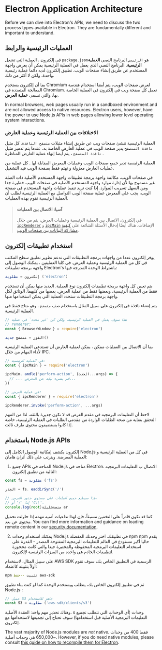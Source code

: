 # Electron Application Architecture

Before we can dive into Electron's APIs, we need to discuss the two process types available in Electron. They are fundamentally different and important to understand.

## العمليات الرئيسية والرابط

في إلكترون ، العملية التي تشغل `package.json`هو `الرئيسي` البرنامج النصي __العملية الرئيسية__. البرنامج النصي الذي يعمل في العملية الرئيسية يمكن أن يعرض واجهة المستخدم عن طريق إنشاء صفحات الويب. تطبيق إلكترون لديه دائما عملية رئيسية واحدة، ولكن لا أكثر من ذلك.

بما أن إلكترون يستخدم Chromium لعرض صفحات الويب، يتم أيضا استخدام هندسة المعالجة المتعددة في Chromium. تعمل كل صفحة ويب في إلكترون في العملية الخاصة بها، والتي تسمى __عملية العرض__.

In normal browsers, web pages usually run in a sandboxed environment and are not allowed access to native resources. Electron users, however, have the power to use Node.js APIs in web pages allowing lower level operating system interactions.

### الاختلافات بين العملية الرئيسية وعملية العارض

العملية الرئيسية تنشئ صفحات ويب عن طريق إنشاء مثيلات `متصفح النافذة`. كل مثيل `نافذة المتصفح` يدير صفحة الويب في عملية العارض الخاصة به. عندما يتم تدمير مثيل `نافذة المتصفح` ، يتم أيضا إنهاء عملية العارض المناظرة .

العملية الرئيسية تدير جميع صفحات الويب وعمليات المعرض المقابلة لها . كل عملية من عمليات العارض معزولة و تهتم فقط بصفحة الويب قيد التشغيل.

في صفحات الويب، مكالمة واجهة برمجة تطبيقات واجهة المستخدم الأصلية ذات الصلة غير مسموح بها لأن إدارة موارد واجهة المستخدم الأصلية في صفحات الويب خطيرة جدا ومن السهل تسريب الموارد. إذا كنت تريد تنفيذ عمليات واجهة المستخدم في صفحة الويب، يجب على المعرض عملية صفحة الويب التواصل مع العملية الرئيسية لطلب أن العملية الرئيسية تقوم بهذه العمليات.

> #### آسيا: الاتصال بين العمليات
> 
> في إلكترون، الاتصال بين العملية الرئيسية وعمليات العرض، يتم من خلال [`ipcRenderer`](../api/ipc-renderer.md) و [`ipcMain`](../api/ipc-main.md) الإضافات. هناك أيضًا إدخال الأسئلة الشائعة على [كيفية مشاركة البيانات بين صفحات الويب][share-data].


## استخدام تطبيقات إلكترون

يوفر إلكترون عددا من واجهات برمجة التطبيقات التي تدعم تطوير تطبيق سطح المكتب في كل من العملية الرئيسية وعملية العرض. في كلتا العمليتين ، يمكنك الوصول إلى واجهة برمجة تطبيقات Electron's باشتراط الوحدة المدرجة فيها:

```javascript
إلكترون = مطلوبة ('electron')
```

يتم تعيين كل واجهة برمجة تطبيقات إلكترون نوع العملية. العديد منها يمكن أن تستخدم فقط من العملية الرئيسية، وبعضها فقط من عملية العرض، بعضها من كليهما. الوثائق لكل واجهة برمجة التطبيقات ستحدد العملية التي يمكن استخدامها منها.

يتم إنشاء نافذة في إلكترون على سبيل المثال باستخدام صف `متصفح` . وهو متاح فقط في العملية الرئيسية.

```javascript
// هذا سوف يعمل في العملية الرئيسية، ولكن كن 'غير محدد` في عملية
// renderer:
const { BrowserWindow } = require('electron')

الفوز = متصفح جديد()
```

بما أن الاتصال بين العمليات ممكن ، يمكن لعملية العارض أن تستدعي العملية الرئيسية لأداء المهام من خلال IPC.

```javascript
// في العملية الرئيسية:
const { ipcMain } = require('electron')

ipcMain. andle('perform-action', (الحدث...args) => {
  // ... قم بشيء نيابة عن المعرض...
})

// في عملية العرض:
const { ipcRenderer } = require('electron')

ipcRenderer.invoke('perform-action', ...args)
```

لاحظ أن التعليمات البرمجية في مقدم العرض قد لا تكون جديرة بالثقة، لذا من المهم التحقق بعناية من صحة الطلبات الواردة من مقدمي الطلبات في العملية الرئيسية، خاصة إذا كانوا يستضيفون محتوى طرف ثالث.

## باستخدام Node.js APIs

إلكترون يكشف إمكانية الوصول الكامل إلى Node.js في كل من العملية الرئيسية و العملية المعرضة. ويترتب على ذلك أثران هامان:

1) جميع APIs المتاحة في Node.js متاحة في Electron. الاتصال ب التعليمات البرمجية التالية من تطبيق إلكترون:

```javascript
const fs = مطلوبة ('fs')

الجذر = fs. eaddirSync('/')

// هذا سيطبع جميع الملفات على مستوى جذور القرص،
// إما '/' أو 'C:\'.
console.log(root)منصةشليلة ar 
```

كما قد تكون قادراً على التخمين مسبقاً، فإن لهذا تداعيات أمنية مهمة إذا حاولت تحميل محتوى عن بعد. You can find more information and guidance on loading remote content in our [security documentation][security].

2) يمكنك استخدام وحدات Node.js في تطبيقك. اختر وحدتك المفضلة npm npm يقدم حاليا أكبر مستودع في العالم للتعليمات البرمجية المفتوحة المصدر - القدرة على استخدام التعليمات البرمجية المحفوظة والمختبرة جيدا والتي كانت محجوزة لتطبيقات الخادم هي واحدة من الميزات الرئيسية لإلكترون.

على سبيل المثال، لاستخدام AWS SDK الرسمية في التطبيق الخاص بك، سوف تقوم أولاً بتثبيته كاعتماد:

```sh
npm تثبيت --حفظ aws-sdk
```

ثم في تطبيق إلكترون الخاص بك، يتطلب ويستخدم الوحدة كما لو كنت بناء تطبيق Node.js :

```javascript
// عميل S3 جاهز للاستخدام
const S3 = مطلوبة ('aws-sdk/clients/s3')
```

وهناك تحذير مهم واحد: العقدة الأصلية. s وحدات (أي الوحدات التي تتطلب تجميع التعليمات البرمجية الأصلية قبل استخدامها) سوف تحتاج إلى تجميعها لاستخدامها مع إلكترون.

The vast majority of Node.js modules are _not_ native. فقط 400 من وحدات ~650,000 هي وحدات أصلية. However, if you do need native modules, please consult [this guide on how to recompile them for Electron][native-node].

[security]: ./security.md
[native-node]: ./using-native-node-modules.md
[share-data]: ../faq.md#how-to-share-data-between-web-pages
